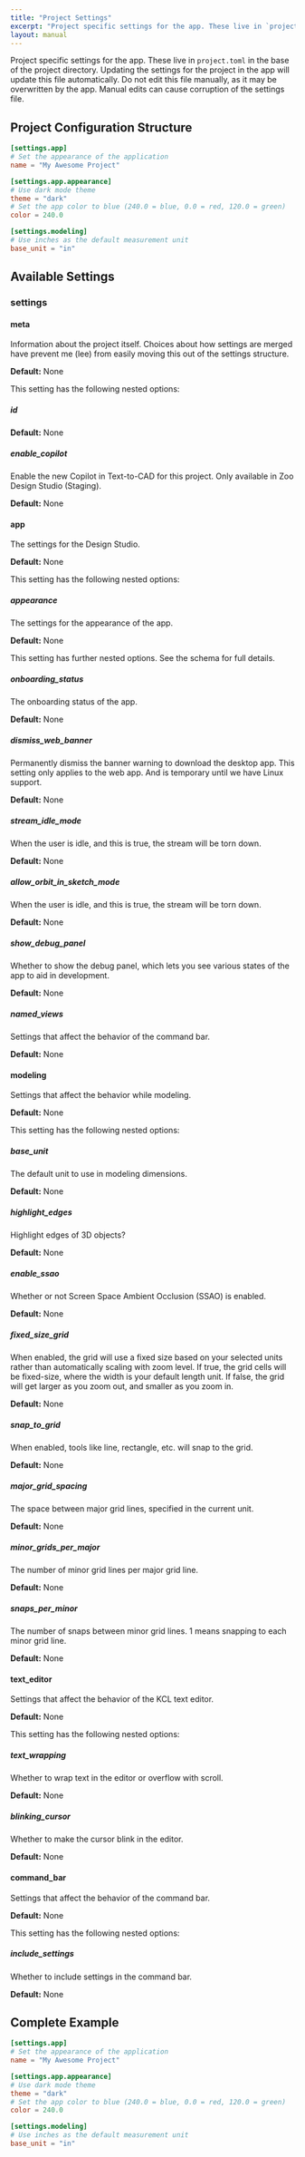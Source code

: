 ```yaml
---
title: "Project Settings"
excerpt: "Project specific settings for the app. These live in `project.toml` in the base of the project directory. Updating the settings for the project in the app will update this file automatically. Do not edit this file manually, as it may be overwritten by the app. Manual edits can cause corruption of the settings file."
layout: manual
---
```


Project specific settings for the app. These live in `project.toml` in the base of the project directory. Updating the settings for the project in the app will update this file automatically. Do not edit this file manually, as it may be overwritten by the app. Manual edits can cause corruption of the settings file.

## Project Configuration Structure

```toml
[settings.app]
# Set the appearance of the application
name = "My Awesome Project"

[settings.app.appearance]
# Use dark mode theme
theme = "dark" 
# Set the app color to blue (240.0 = blue, 0.0 = red, 120.0 = green)
color = 240.0

[settings.modeling]
# Use inches as the default measurement unit
base_unit = "in"

```

## Available Settings

### settings



#### meta

Information about the project itself. Choices about how settings are merged have prevent me (lee) from easily moving this out of the settings structure.


**Default:** None

This setting has the following nested options:

##### id




**Default:** None


##### enable_copilot

Enable the new Copilot in Text-to-CAD for this project. Only available in Zoo Design Studio (Staging).


**Default:** None


#### app

The settings for the Design Studio.


**Default:** None

This setting has the following nested options:

##### appearance

The settings for the appearance of the app.


**Default:** None

This setting has further nested options. See the schema for full details.
##### onboarding_status

The onboarding status of the app.


**Default:** None

##### dismiss_web_banner

Permanently dismiss the banner warning to download the desktop app. This setting only applies to the web app. And is temporary until we have Linux support.


**Default:** None

##### stream_idle_mode

When the user is idle, and this is true, the stream will be torn down.


**Default:** None

##### allow_orbit_in_sketch_mode

When the user is idle, and this is true, the stream will be torn down.


**Default:** None

##### show_debug_panel

Whether to show the debug panel, which lets you see various states of the app to aid in development.


**Default:** None

##### named_views

Settings that affect the behavior of the command bar.


**Default:** None


#### modeling

Settings that affect the behavior while modeling.


**Default:** None

This setting has the following nested options:

##### base_unit

The default unit to use in modeling dimensions.


**Default:** None

##### highlight_edges

Highlight edges of 3D objects?


**Default:** None

##### enable_ssao

Whether or not Screen Space Ambient Occlusion (SSAO) is enabled.


**Default:** None

##### fixed_size_grid

When enabled, the grid will use a fixed size based on your selected units rather than automatically scaling with zoom level. If true, the grid cells will be fixed-size, where the width is your default length unit. If false, the grid will get larger as you zoom out, and smaller as you zoom in.


**Default:** None

##### snap_to_grid

When enabled, tools like line, rectangle, etc. will snap to the grid.


**Default:** None

##### major_grid_spacing

The space between major grid lines, specified in the current unit.


**Default:** None

##### minor_grids_per_major

The number of minor grid lines per major grid line.


**Default:** None

##### snaps_per_minor

The number of snaps between minor grid lines. 1 means snapping to each minor grid line.


**Default:** None


#### text_editor

Settings that affect the behavior of the KCL text editor.


**Default:** None

This setting has the following nested options:

##### text_wrapping

Whether to wrap text in the editor or overflow with scroll.


**Default:** None

##### blinking_cursor

Whether to make the cursor blink in the editor.


**Default:** None


#### command_bar

Settings that affect the behavior of the command bar.


**Default:** None

This setting has the following nested options:

##### include_settings

Whether to include settings in the command bar.


**Default:** None




## Complete Example

```toml
[settings.app]
# Set the appearance of the application
name = "My Awesome Project"

[settings.app.appearance]
# Use dark mode theme
theme = "dark" 
# Set the app color to blue (240.0 = blue, 0.0 = red, 120.0 = green)
color = 240.0

[settings.modeling]
# Use inches as the default measurement unit
base_unit = "in"

```
